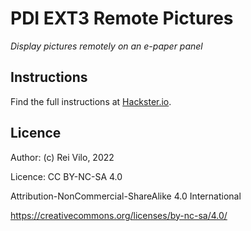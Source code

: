 # PDI EXT3 Remote Pictures

*Display pictures remotely on an e-paper panel*

## Instructions

Find the full instructions at [Hackster.io](https://www.hackster.io/rei-vilo/remote-e-paper-pictures-panel-44094f).

## Licence

Author: (c) Rei Vilo, 2022

Licence: CC BY-NC-SA 4.0

Attribution-NonCommercial-ShareAlike 4.0 International

https://creativecommons.org/licenses/by-nc-sa/4.0/
